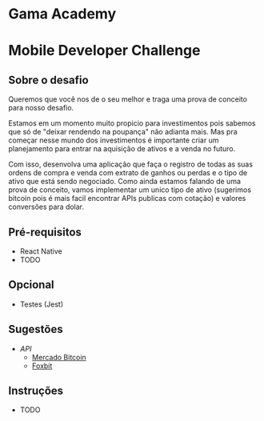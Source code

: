 # Gama Academy

# Mobile Developer Challenge

## Sobre o desafio

Queremos que você nos de o seu melhor e traga uma prova de conceito para nosso desafio.

Estamos em um momento muito propicio para investimentos pois sabemos que só
de "deixar rendendo na poupança" não adianta mais.
Mas pra começar nesse mundo dos investimentos é importante criar um planejamento
para entrar na aquisição de ativos e a venda no futuro.

Com isso, desenvolva uma aplicação que faça o registro de todas as suas ordens de compra
e venda com extrato de ganhos ou perdas e o tipo de ativo que está sendo negociado.
Como ainda estamos falando de uma prova de conceito, vamos implementar um unico tipo de
ativo (sugerimos bitcoin pois é mais facil encontrar APIs publicas com cotação)
e valores conversões para dolar.

## Pré-requisitos

- React Native
- TODO

## Opcional

- Testes (Jest)

## Sugestões

- *API*
  - [Mercado Bitcoin](https://www.mercadobitcoin.com.br/api-doc)
  - [Foxbit](https://foxbit.com.br/api)

## Instruções

- TODO
